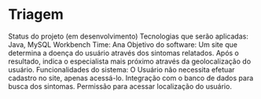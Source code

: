 # Triagem
Status do projeto (em desenvolvimento)
Tecnologias que serão aplicadas: Java, MySQL Workbench
Time: Ana
Objetivo do software: Um site que determina a doença do usuário através dos sintomas relatados. Após o resultado, indica o especialista mais próximo através da geolocalização do usuário.
Funcionalidades do sistema: O Usuário não necessita efetuar cadastro no site, apenas acessá-lo.
                            Integração com o banco de dados para busca dos sintomas.
                            Permissão para acessar localização do usuário.
